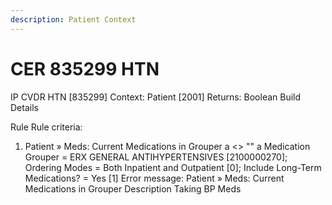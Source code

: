 ```yaml
---
description: Patient Context
---
```


# CER 835299 HTN

IP CVDR HTN \[835299] Context: Patient \[2001] Returns: Boolean Build Details

Rule Rule criteria:

1. Patient » Meds: Current Medications in Grouper a <> "" a Medication Grouper = ERX GENERAL ANTIHYPERTENSIVES \[2100000270]; Ordering Modes = Both Inpatient and Outpatient \[0]; Include Long-Term Medications? = Yes \[1] Error message: Patient » Meds: Current Medications in Grouper Description Taking BP Meds
